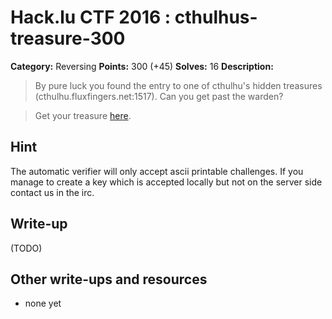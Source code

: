 # Hack.lu CTF 2016 : cthulhus-treasure-300

**Category:** Reversing
**Points:** 300 (+45)
**Solves:** 16
**Description:**

>By pure luck you found the entry to one of cthulhu's hidden treasures (cthulhu.fluxfingers.net:1517). Can you get past the warden?

>Get your treasure [here](cthulhus-treasure).

## Hint

The automatic verifier will only accept ascii printable challenges. If you manage to create a key which is accepted locally but not on the server side contact us in the irc.

## Write-up

(TODO)

## Other write-ups and resources

* none yet
